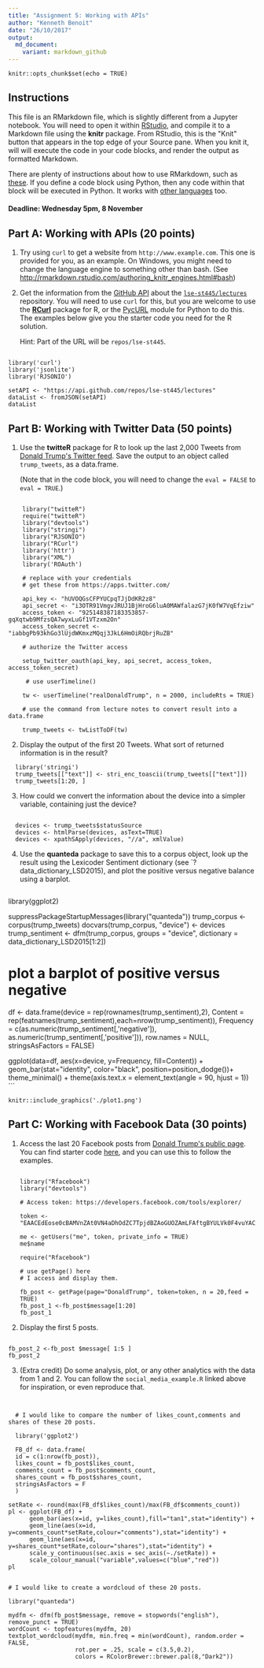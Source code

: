 ```yaml
---
title: "Assignment 5: Working with APIs"
author: "Kenneth Benoit"
date: "26/10/2017"
output:
  md_document:
    variant: markdown_github
---
```


```{r setup, include=FALSE}
knitr::opts_chunk$set(echo = TRUE)
```


## Instructions

This file is an RMarkdown file, which is slightly different from a Jupyter notebook.  You will need to open it within [RStudio](https://www.rstudio.com), and compile it to a Markdown file using the **knitr** package.  From RStudio, this is the "Knit" button that appears in the top edge of your Source pane.  When you knit it, will will execute the code in your code blocks, and render the output as formatted Markdown.  

There are plenty of instructions about how to use RMarkdown, such as [these](http://rmarkdown.rstudio.com/authoring_rcodechunks.html).  If you define a code block using Python, then any code within that block will be executed in Python.  It works with [other languages](http://rmarkdown.rstudio.com/authoring_knitr_engines.html) too.  

#### Deadline: Wednesday 5pm, 8 November

## Part A: Working with APIs (20 points)

1.  Try using `curl` to get a website from `http://www.example.com`.  This one is provided for you, as an example.  On Windows, you might need to change the language engine to something other than bash.  (See http://rmarkdown.rstudio.com/authoring_knitr_engines.html#bash)

<!-- ```{bash} -->
<!-- curl http://www.example.com -->
<!-- ``` -->

2.  Get the information from the [GitHub API](https://developer.github.com/v3/repos/#get) about the [`lse-st445/lectures`](https://github.com/lse-st445/lectures) repository.  You will need to use `curl` for this, but you are welcome to use the [**RCurl**](https://cran.r-project.org/web/packages/RCurl/index.html) package for R, or the [PycURL](http://pycurl.io/docs/latest/) module for Python to do this.  The examples below give you the starter code you need for the R solution.

    Hint: Part of the URL will be `repos/lse-st445`.
    
```{r, warning=FALSE, message=FALSE}

library('curl')
library('jsonlite')
library('RJSONIO')

setAPI <- "https://api.github.com/repos/lse-st445/lectures"  
dataList <- fromJSON(setAPI)  
dataList

```
  
    
## Part B: Working with Twitter Data (50 points)

1.  Use the **twitteR** package for R to look up the last 2,000 Tweets from [Donald Trump's Twitter feed](https://twitter.com/realDonaldTrump).  Save the output to an object called `trump_tweets`, as a data.frame.

    (Note that in the code block, you will need to change the `eval = FALSE` to `eval = TRUE`.)

```{r, warning=FALSE, message=FALSE}

    library("twitteR")
    require("twitteR")
    library("devtools")
    library("stringi")
    library("RJSONIO")
    library("RCurl")
    library('httr')
    library("XML")
    library('ROAuth')
    
    # replace with your credentials
    # get these from https://apps.twitter.com/
    
    api_key <- "hUVOQGsCFPYUCpqTJjDdKR2z8"
    api_secret <- "i3OTR91VmgvJRUJ1BjHroG6luA0MAWfalazG7jK0fW7VqEfziw"
    access_token <- "925148387183353857-gqXqtwb9MfzsQA7wyxLuGf1VTzxm2On"
    access_token_secret <- "iabbgPb93khGo3lUjdWKmxzMQqj3JkL6HmOiRQbrjRuZB"
    
    # authorize the Twitter access
    
    setup_twitter_oauth(api_key, api_secret, access_token, access_token_secret)
    
     # use userTimeline()
    
    tw <- userTimeline("realDonaldTrump", n = 2000, includeRts = TRUE)
    
    # use the command from lecture notes to convert result into a data.frame
    
    trump_tweets <- twListToDF(tw)

```

2.  Display the output of the first 20 Tweets.  What sort of returned information is in the result?

```{r, warning=FALSE, message=FALSE}
  library('stringi')
  trump_tweets[["text"]] <- stri_enc_toascii(trump_tweets[["text"]]) 
  trump_tweets[1:20, ]
```

3.  How could we convert the information about the device into a simpler variable, containing just the device?
```{r}
  
  devices <- trump_tweets$statusSource
  devices <- htmlParse(devices, asText=TRUE)
  devices <- xpathSApply(devices, "//a", xmlValue)

```


4.  Use the **quanteda** package to save this to a corpus object, look up the result using the Lexicoder Sentiment dictionary (see `?data_dictionary_LSD2015), and plot the positive versus negative balance using a barplot.

    ```{r, warning=FALSE, message=FALSE}
library(ggplot2)

suppressPackageStartupMessages(library("quanteda"))
trump_corpus <- corpus(trump_tweets)
docvars(trump_corpus, "device") <- devices
trump_sentiment <- dfm(trump_corpus, groups = "device", dictionary = data_dictionary_LSD2015[1:2])

# plot a barplot of positive versus negative

df <- data.frame(device = rep(rownames(trump_sentiment),2), 
                 Content = rep(featnames(trump_sentiment),each=nrow(trump_sentiment)),
                 Frequency = c(as.numeric(trump_sentiment[,'negative']),
                               as.numeric(trump_sentiment[,'positive'])), 
                 row.names = NULL, stringsAsFactors = FALSE)

ggplot(data=df, aes(x=device, y=Frequency, fill=Content)) +
  geom_bar(stat="identity", color="black", position=position_dodge())+
  theme_minimal() + theme(axis.text.x = element_text(angle = 90, hjust = 1))
    ```
```{r, out.width='100%'}
knitr::include_graphics('./plot1.png')
```

## Part C: Working with Facebook Data (30 points)

1.  Access the last 20 Facebook posts from [Donald Trump's public page](https://www.facebook.com/DonaldTrump/).  You can find starter code [here](https://github.com/kbenoit/ITAUR/blob/master/6_advanced/social_media_example.R), and you can use this to follow the examples.

    ```{r, warning=FALSE, message=FALSE}
    
    library("Rfacebook")
    library("devtools")
    
    # Access token: https://developers.facebook.com/tools/explorer/
    
    token <- "EAACEdEose0cBAMVnZAt0VN4aDhOdZC7TpjdBZAoGUOZAmLFAftgBYULVk0F4vuYACQAZAZAyitBASlkVMlXM6j7LU5MdRo0b50fzpX5PgKZAZCtQPfvHg4wo3jKWhPCNipvoeYhZBSdQegBG0zRCWVf4S2a2ka5IWPwfwtyDHM8UuIzoHle3Falbg2lQ1PtsUzhsZD"
    
    me <- getUsers("me", token, private_info = TRUE)
    me$name
    
    require("Rfacebook")
    
    # use getPage() here
    # I access and display them. 
    
    fb_post <- getPage(page="DonaldTrump", token=token, n = 20,feed = TRUE)
    fb_post_1 <-fb_post$message[1:20]
    fb_post_1
    
    ```

2.  Display the first 5 posts.

```{r}
 
fb_post_2 <-fb_post $message[ 1:5 ]
fb_post_2
```

3.  (Extra credit)  Do some analysis, plot, or any other analytics with the data from 1 and 2.  You can follow the `social_media_example.R` linked above for inspiration, or even reproduce that.

```{r, warning=FALSE, message=FALSE}
  
  
  # I would like to compare the number of likes_count,comments and shares of these 20 posts.

  library('ggplot2')

  FB_df <- data.frame(
  id = c(1:nrow(fb_post)),
  likes_count = fb_post$likes_count,
  comments_count = fb_post$comments_count,
  shares_count = fb_post$shares_count,
  stringsAsFactors = F
  )

setRate <- round(max(FB_df$likes_count)/max(FB_df$comments_count))
pl <- ggplot(FB_df) + 
      geom_bar(aes(x=id, y=likes_count),fill="tan1",stat="identity") +
      geom_line(aes(x=id, y=comments_count*setRate,colour="comments"),stat="identity") + 
      geom_line(aes(x=id, y=shares_count*setRate,colour="shares"),stat="identity") + 
      scale_y_continuous(sec.axis = sec_axis(~./setRate)) + 
      scale_colour_manual("variable",values=c("blue","red"))
pl  


# I would like to create a wordcloud of these 20 posts.

library("quanteda")

mydfm <- dfm(fb_post$message, remove = stopwords("english"), remove_punct = TRUE)
wordCount <- topfeatures(mydfm, 20)
textplot_wordcloud(mydfm, min.freq = min(wordCount), random.order = FALSE,
                   rot.per = .25, scale = c(3.5,0.2),
                   colors = RColorBrewer::brewer.pal(8,"Dark2"))

